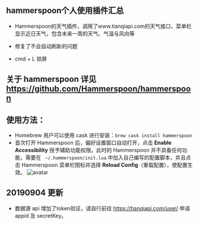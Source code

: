 ## hammerspoon个人使用插件汇总
* Hammerspoon的天气插件，调用了www.tianqiapi.com的天气接口，菜单栏显示近日天气，包含未来一周的天气、气温与风向等
- 修复了不会自动刷新的问题
* cmd + L 锁屏
## 关于 hammerspoon 详见 https://github.com/Hammerspoon/hammerspoon

## 使用方法：
* Homebrew 用户可以使用 cask 进行安装：``` brew cask install hammerspoon ```
* 首次打开 Hammerspoon 后，偏好设置窗口自动打开，点击 **Enable Accessibility** 授予辅助功能权限。此时的 Hammerspoon 并不具备任何功能，需要在 ``` ~/.hammerspoon/init.lua``` 中加入自己编写的配置脚本，并且点击 Hammerspoon 菜单栏图标并选择 **Reload Config**（重载配置），使配置生效。
![avatar](https://i.loli.net/2019/04/15/5cb364e8dce69.jpg)
## 20190904 更新
* 数据源 api 增加了token验证，请自行前往 https://tianqiapi.com/user/ 申请 appid 及 secretKey。
